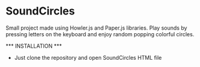 # SoundCircles
Small project made using Howler.js and Paper.js libraries. Play sounds by pressing letters on the keyboard and enjoy random popping colorful circles.


*** INSTALLATION ***

- Just clone the repository and open SoundCircles HTML file
